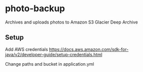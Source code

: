 # photo-backup
Archives and uploads photos to Amazon S3 Glacier Deep Archive

## Setup
Add AWS credentials https://docs.aws.amazon.com/sdk-for-java/v2/developer-guide/setup-credentials.html

Change paths and bucket in application.yml
